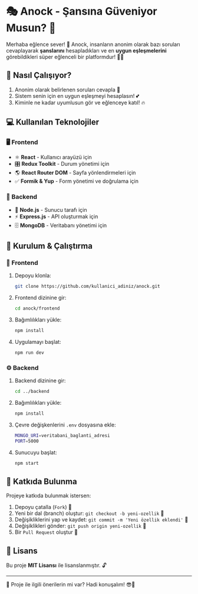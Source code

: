 # 🎭 Anock - Şansına Güveniyor Musun? 🎲

Merhaba eğlence sever! 🎉 Anock, insanların anonim olarak bazı soruları cevaplayarak **şanslarını** hesapladıkları ve en **uygun eşleşmelerini** görebildikleri süper eğlenceli bir platformdur! 🚀✨

## 🤔 Nasıl Çalışıyor?
1. Anonim olarak belirlenen soruları cevapla 📝
2. Sistem senin için en uygun eşleşmeyi hesaplasın! 💕
3. Kiminle ne kadar uyumlusun gör ve eğlenceye katıl! 🔥

## 💻 Kullanılan Teknolojiler

### 🖥️ Frontend
- ⚛️ **React** - Kullanıcı arayüzü için
- 🎛️ **Redux Toolkit** - Durum yönetimi için
- 🌎 **React Router DOM** - Sayfa yönlendirmeleri için
- ✅ **Formik & Yup** - Form yönetimi ve doğrulama için

### 🔧 Backend
- 🚀 **Node.js** - Sunucu tarafı için
- ⚡ **Express.js** - API oluşturmak için
- 🗄️ **MongoDB** - Veritabanı yönetimi için

## 🚀 Kurulum & Çalıştırma

### 🎨 Frontend
1. Depoyu klonla:
   ```sh
   git clone https://github.com/kullanici_adiniz/anock.git
   ```
2. Frontend dizinine gir:
   ```sh
   cd anock/frontend
   ```
3. Bağımlılıkları yükle:
   ```sh
   npm install
   ```
4. Uygulamayı başlat:
   ```sh
   npm run dev
   ```

### ⚙️ Backend
1. Backend dizinine gir:
   ```sh
   cd ../backend
   ```
2. Bağımlılıkları yükle:
   ```sh
   npm install
   ```
3. Çevre değişkenlerini `.env` dosyasına ekle:
   ```sh
   MONGO_URI=veritabani_baglanti_adresi
   PORT=5000
   ```
4. Sunucuyu başlat:
   ```sh
   npm start
   ```

## 🎉 Katkıda Bulunma
Projeye katkıda bulunmak istersen:
1. Depoyu çatalla (`Fork`) 🍴
2. Yeni bir dal (branch) oluştur: `git checkout -b yeni-ozellik` 🌿
3. Değişikliklerini yap ve kaydet: `git commit -m 'Yeni özellik eklendi'` 📝
4. Değişiklikleri gönder: `git push origin yeni-ozellik` 🚀
5. Bir `Pull Request` oluştur 🤝

## 📜 Lisans
Bu proje **MIT Lisansı** ile lisanslanmıştır. 🔓

---
📩 Proje ile ilgili önerilerin mi var? Hadi konuşalım! 😎🎯

